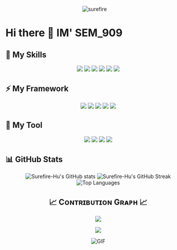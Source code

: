 <p align="center">
    <img src="https://komarev.com/ghpvc/?username=surefire-hu&label=Profile%20views&color=FF6C37&style=for-the-badge&logo=star" alt="surefire" style="padding-right:20px;" />
  </p>
  
# Hi there 👋 IM' SEM_909 

## 🚀 My Skills

<p align="center">
    <img src="https://img.shields.io/badge/JavaScript-FFAA2F?style=for-the-badge&logoColor=white" />
        <img src="https://img.shields.io/badge/HTML5-F44E4D?style=for-the-badge&logoColor=white" />
        <img src="https://img.shields.io/badge/CSS3-45C0F9?style=for-the-badge&logoColor=white" />
        <img src="https://img.shields.io/badge/PHP-6C78AF?style=for-the-badge&logoColor=white" />
        <img src="https://img.shields.io/badge/MySQL-015B85?style=for-the-badge&logoColor=white" />
        <img src="https://img.shields.io/badge/Sleep-001432?style=for-the-badge&logoColor=white" />

</p>

## ⚡ My Framework

<p align="center">
    <img src="https://img.shields.io/badge/VueJs-4DBD8D?style=for-the-badge&logoColor=white" />
        <img src="https://img.shields.io/badge/BootStrap-7511E4?style=for-the-badge&logoColor=white" />
        <img src="https://img.shields.io/badge/TailWind-3ABEF8?style=for-the-badge&logoColor=white" />
        <img src="https://img.shields.io/badge/Laravel-EA4335?style=for-the-badge&logoColor=white" />
        <img src="https://img.shields.io/badge/Sass-CC6699?style=for-the-badge&logoColor=white" />

</p>

## 💼 My Tool

<p align="center">
    <img src="https://img.shields.io/badge/Vite-4DBD8D?style=for-the-badge&logoColor=white" />
        <img src="https://img.shields.io/badge/Node.js-75BB5A?style=for-the-badge&logoColor=white" />
        <img src="https://img.shields.io/badge/VScode-22A7F2?style=for-the-badge&logoColor=white" />
        <img src="https://img.shields.io/badge/Xampp-FF6C37?style=for-the-badge&logoColor=white" />

</p>

## 📊 GitHub Stats

<div align="center">
  <img src="https://github-readme-stats.vercel.app/api?username=SEM_909&show_icons=true&theme=radical" alt="Surefire-Hu's GitHub stats"/>
  <img src="https://github-readme-streak-stats.herokuapp.com/?user=SEM_909&theme=radical" alt="Surefire-Hu's GitHub Streak"/>
  <img src="https://github-readme-stats.vercel.app/api/top-langs/?username=SEM_909&layout=compact&theme=radical" alt="Top Languages"/>
</div>
<!--Contribution Graph-->
<h2 align="center">📈 Cᴏɴᴛʀɪʙᴜᴛɪᴏɴ Gʀᴀᴘʜ 📈</h2>
<div align="center">
    <img src="https://github-readme-activity-graph.vercel.app/graph?username=SEM_909&bg_color=141321&&color=ffffff&line=c56a90&point=ffeb95&area=false&hide_border=false" border-radius="15">
</div>


<p align="center">
  <img src="https://capsule-render.vercel.app/api?type=waving&color=gradient&height=65&section=footer" width:"100%"/>
</p>
<div align="center">

![GIF](https://media.tenor.com/dutdoOw7PjsAAAAj/happy-cat.gif)

</div>

